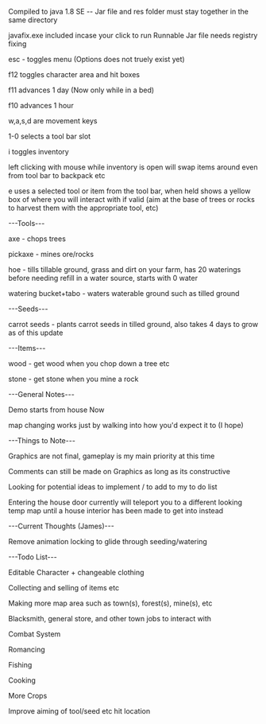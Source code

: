 Compiled to java 1.8 SE  -- Jar file and res folder must stay together in the same directory

javafix.exe included incase your click to run Runnable Jar file needs registry fixing

esc - toggles menu (Options does not truely exist yet)

f12 toggles character area and hit boxes

f11 advances 1 day (Now only while in a bed)

f10 advances 1 hour

w,a,s,d are movement keys

1-0 selects a tool bar slot

i toggles inventory

left clicking with mouse while inventory is open will swap items around even from tool bar to backpack etc


e uses a selected tool or item from the tool bar, when held shows a yellow box of where you will interact with if valid (aim at the base of trees or rocks to harvest them with the appropriate tool, etc)


---Tools---

axe - chops trees

pickaxe - mines ore/rocks

hoe - tills tillable ground, grass and dirt on your farm, has 20 waterings before needing refill in a water source, starts with 0 water

watering bucket+tabo - waters waterable ground such as tilled ground


---Seeds---

carrot seeds - plants carrot seeds in tilled ground, also takes 4 days to grow as of this update


---Items---

wood - get wood when you chop down a tree etc

stone - get stone when you mine a rock

---General Notes---

Demo starts from house Now

map changing works just by walking into how you'd expect it to (I hope)


---Things to Note---

Graphics are not final, gameplay is my main priority at this time

Comments can still be made on Graphics as long as its constructive

Looking for potential ideas to implement / to add to my to do list

Entering the house door currently will teleport you to a different looking temp map until a house interior has been made to get into instead


---Current Thoughts (James)---

Remove animation locking to glide through seeding/watering


---Todo List---

Editable Character + changeable clothing

Collecting and selling of items etc

Making more map area such as town(s), forest(s), mine(s), etc

Blacksmith, general store, and other town jobs to interact with

Combat System

Romancing

Fishing

Cooking

More Crops

Improve aiming of tool/seed etc hit location